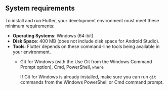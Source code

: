 ## System requirements

To install and run Flutter, your development environment must meet these minimum requirements:

* **Operating Systems**: Windows (64-bit)
* **Disk Space**: 400 MB (does not include disk space for Android Studio).
* **Tools**: Flutter depends on these command-line tools being available in your environment.
  * Git for Windows (with the Use Git from the Windows Command Prompt option), Cmd, PowerShell, `where`
     
     If Git for Windows is already installed, make sure you can run `git` commands from the
     Windows PowerShell or Cmd command prompt.
